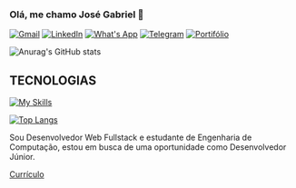 ### Olá, me chamo José Gabriel 👋

[![Gmail](https://img.shields.io/badge/Gmail-D14836?style=for-the-badge&logo=gmail&logoColor=white)](mailto:gabriel.souzamorais@gmail.com)
[![LinkedIn](https://img.shields.io/badge/LinkedIn-0077B5?style=for-the-badge&logo=linkedin&logoColor=white)](https://www.linkedin.com/in/jos%C3%A9gabrielsouza/)
[![What's App](https://img.shields.io/badge/WhatsApp-25D366?style=for-the-badge&logo=whatsapp&logoColor=white)](https://api.whatsapp.com/send?phone=+55+${userData.whatsappNumber}&text=Ol%C3%A1%2C%20venho%20por%20meio%20do%20seu%20perfil%20do%20GitHub%2C%20gostaria%20de%20conhecer%20melhor%20os%20seus%20servi%C3%A7os)
[![Telegram](https://img.shields.io/badge/Telegram-2CA5E0?style=for-the-badge&logo=telegram&logoColor=white)](https://t.me/Gabrieu_J)
[![Portifólio](https://img.shields.io/badge/Vercel-000000?style=for-the-badge&logo=vercel&logoColor=white)](https://jose-gabriel-portifolio.vercel.app/)

![Anurag's GitHub stats](https://github-readme-stats.vercel.app/api?username=Gabriieu&show_icons=true&theme=synthwave)


## TECNOLOGIAS

[![My Skills](https://skillicons.dev/icons?i=html,css,js,typescript,react,styledcomponents,nodejs,expressjs,python,django,postgresql)](https://skillicons.dev)

[![Top Langs](https://github-readme-stats.vercel.app/api/top-langs/?username=Gabriieu)](https://github.com/anuraghazra/github-readme-stats)

Sou Desenvolvedor Web Fullstack e estudante de Engenharia de Computação, estou em busca de uma oportunidade como Desenvolvedor Júnior.

[Currículo](https://docs.google.com/document/d/1y6tWkH1O3YpMjX9n8fPo4rweyz0ZFxHD/edit#heading=h.gjdgxs)
